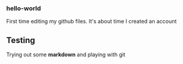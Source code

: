 ### hello-world
First time editing my github files.
It's about time I created an account

## Testing
Trying out some **markdown** and playing with git
